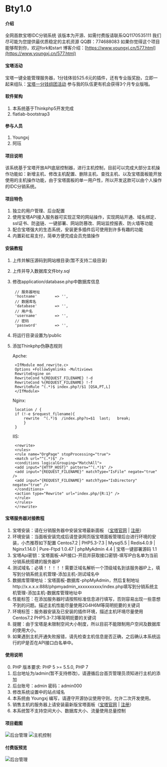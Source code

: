 # Bty1.0

#### 介绍
全网首款宝塔IDC分销系统
该版本为开源、如需付费版请联系QQ1170535111
我们尽可能为您提供最优质稳定的主机资源
QQ群：774688083
如果你觉得这个项目能够帮到你，欢迎fork和start
博客介绍：[https://www.youngxj.cn/577.html](https://www.youngxj.cn/577.html)

#### 宝塔活动
宝塔一键全能管理服务器，1分钱体验525.6元的插件，还有专业版奖励，立即一起来组队：[宝塔一分钱组团活动](https://www.bt.cn/team.html?MzY3MXp6)
参与我的队伍更有机会获得3个月专业版哦。


#### 软件架构
1. 本系统基于Thinkphp5开发完成
2. flatlab-bootstrap3

#### 参与人员
1. Youngxj
2. 阿珏

#### 项目说明

该系统基于宝塔开放API底层控制器，进行主机控制，目前可以完成大部分主机操作功能如：新增主机、修改主机配置、删除主机、查找主机、以及宝塔面板能开放使用的主机操作功能，由于宝塔面板的单一用户性，所以开发这款可以由个人操作的IDC分销系统。

#### 项目特色

1. 独立的用户管理、后台配置
2. 使用宝塔API接入服务器可实现正常的网站操作，实现网站开通、域名绑定、ssl证书、防盗链、一键部署、网站防篡改、网站监控报表、防火墙等功能
3. 配合宝塔强大的生态系统，安装更多插件后可使用到许多有趣的功能
4. 内置彩虹易支付，简单方便完成会员充值操作


#### 安装教程

1. 上传并解压源码到网站根目录(暂不支持二级目录)
2. 上传并导入数据库文件bty.sql
3. 修改application/database.php中数据库信息

		// 服务器地址
		'hostname'        => '',
		// 数据库名
		'database'        => '',
		// 用户名
		'username'        => '',
		// 密码
		'password'        => '',

4. 将运行目录设置为/public
5. 添加Thinkphp伪静态规则

	Apche:

		<IfModule mod_rewrite.c>
		Options +FollowSymlinks -Multiviews
		RewriteEngine on
		RewriteCond %{REQUEST_FILENAME} !-d
		RewriteCond %{REQUEST_FILENAME} !-f
		RewriteRule ^(.*)$ index.php?/$1 [QSA,PT,L]
		</IfModule>

	Nginx:

		location / {
		if (!-e $request_filename){
			rewrite  ^(.*)$  /index.php?s=$1  last;   break;
			}
		}

	IIS:

		<rewrite>
		<rules>
		<rule name="OrgPage" stopProcessing="true">
		<match url="^(.*)$" />
		<conditions logicalGrouping="MatchAll">
		<add input="{HTTP_HOST}" pattern="^(.*)$" />
		<add input="{REQUEST_FILENAME}" matchType="IsFile" negate="true" />
		<add input="{REQUEST_FILENAME}" matchType="IsDirectory" negate="true" />
		</conditions>
		<action type="Rewrite" url="index.php/{R:1}" />
		</rule>
		</rules>
		</rewrite>

#### 宝塔服务器对接教程

1. 宝塔安装：请在分销服务器中安装宝塔最新面板 （[宝塔官网](https://www.bt.cn/?invite_code=MV93YXNpa2I=) | [注册](https://www.bt.cn/register.html?referee=3671)）
2. 环境安装：当面板安装完成后请登录网页版宝塔面板管理后台进行环境的安装，小杰推荐如下配置 Centos7.2 | PHP5.3-7.3 | Mysql5.5 | Redis4.0.9 | Nginx1.14.0 | Pure-Ftpd 1.0.47 | phpMyAdmin 4.4 | 宝塔一键部署源码 1.1
3. 宝塔Api密钥：宝塔面板-API接口-开启并获取接口密钥-填写IP白名单为当前分销系统搭建的服务器IP
4. 测试域名：必填！！！！！需要泛域名解析一个顶级域名到该服务器IP上，填写到分销系统主机管理-添加主机-测试域名中
5. 数据库管理地址：宝塔面板-数据库-phpMyAdmin，然后复制地址http://x.x.x.x:888/phpmyadmin_xxxxxxxxxx/index.php填写到分销系统主机管理-添加主机-数据库管理地址中
6. 性能标签：在添加服务器时请按照标准信息进行填写，否则容易出现一些意想不到的问题。描述主机性能尽量使用2G4H6M等简明扼要的关键词
7. 环境标签：服务器安装及已安装的插件环境，描述主机环境尽量使用Centos7.2 PHP5.3-7.3等简明扼要的关键词
8. 提醒：由于宝塔是未限制空间大小制度，所以目前不能限制用户空间及数据库的使用大小。
9. 如果遇到主机开通失败报错，请先检查主机信息是否正确，之后确认本系统运行的IP是否在API接口白名单中。

#### 使用说明
0. PHP 版本要求: PHP 5 >= 5.5.0, PHP 7
1. 后台地址为/admin(暂不支持修改)，请遵循后台首页管理员须知进行主机的添加
2. 后台账号：admin 密码：admin000
3. 修改系统设置中的站点域名
4. 本系统由 Youngxj 编写，请遵守开源协议使用守则，允许二次开发使用。
5. 销售主机的服务器上请安装最新版宝塔面板（[宝塔官网](https://www.bt.cn/?invite_code=MV93YXNpa2I=) | [注册](https://www.bt.cn/register.html?referee=3671)）
6. 本系统暂不支持空间大小、数据库大小、流量使用总量控制

#### 项目截图

![后台管理](https://images.gitee.com/uploads/images/2019/0318/114722_56d7086c_1511092.jpeg)
![主机控制](https://images.gitee.com/uploads/images/2019/0318/114722_c9594554_1511092.jpeg)

#### 付费版预览

![后台管理](https://images.gitee.com/uploads/images/2019/0317/160129_f134dd53_1511092.jpeg)

